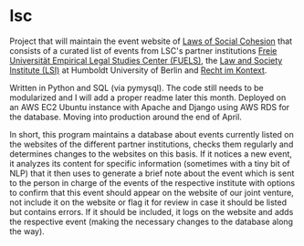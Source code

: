 # lsc
Project that will maintain the event website of <a href="https://www.laws-of-social-cohesion.de/Events/index.html">Laws of Social Cohesion</a> that consists of a curated list of events from LSC's partner institutions <a href="https://www.jura.fu-berlin.de/en/forschung/fuels">Freie Universität Empirical Legal Studies Center (FUELS)</a>, the <a href="https://www.rewi.hu-berlin.de/en/lf/oe/lsi?set_language=en">Law and Society Institute (LSI)</a> at Humboldt University of Berlin and <a href="https://www.rechtimkontext.de/en/start/">Recht im Kontext</a>.

Written in Python and SQL (via pymysql). The code still needs to be modularized and I will add a proper readme later this month.
Deployed on an AWS EC2 Ubuntu instance with Apache and Django using AWS RDS for the database. Moving into production around the end of April.

In short, this program maintains a database about events currently listed on the websites of the different partner institutions, checks them regularly and determines changes to the websites on this basis. If it notices a new event, it analyzes its content for specific information (sometimes with a tiny bit of NLP) that it then uses to generate a brief note about the event which is sent to the person in charge of the events of the respective institute with options to confirm that this event should appear on the website of our joint venture, not include it on the website or flag it for review in case it should be listed but contains errors. If it should be included, it logs on the website and adds the respective event (making the necessary changes to the database along the way).

